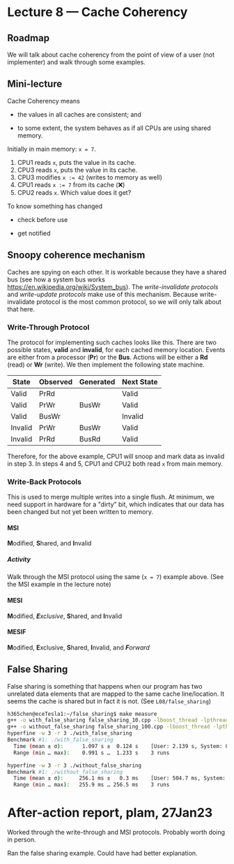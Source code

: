 # Lecture 8 — Cache Coherency

## Roadmap

We will talk about cache coherency from the point of view of a user (not
implementer) and walk through some examples.

## Mini-lecture

Cache Coherency means

- the values in all caches are consistent; and

- to some extent, the system behaves as if all CPUs are using shared memory.

Initially in main memory: `x = 7`.

1. CPU1 reads `x`, puts the value in its cache.
2. CPU3 reads `x`, puts the value in its cache.
3. CPU3 modifies `x := 42` (writes to memory as well)
4. CPU1 reads `x := 7` from its cache (❌)
5. CPU2 reads `x`. Which value does it get?

To know something has changed

- check before use

- get notified

## Snoopy coherence mechanism

Caches are spying on each other. It is workable because they have a shared bus
(see how a system bus works <https://en.wikipedia.org/wiki/System_bus>). The
*write-invalidate protocols* and *write-update protocols* make use of this
mechanism. Because write-invalidate protocol is the most common protocol, so we
will only talk about that here.

### Write-Through Protocol

The protocol for implementing such caches looks like this. There are two
possible states, **valid** and **invalid**, for each cached memory location.
Events are either from a processor (**Pr**) or the **Bus**. Actions will be
either a **Rd** (read) or **Wr** (write). We then implement the following state
machine.

|State   | Observed | Generated | Next State|
|--------|----------|-----------|-----------|
|Valid   | PrRd     |           | Valid     |
|Valid   | PrWr     | BusWr     | Valid     |
|Valid   | BusWr    |           | Invalid   |
|Invalid | PrWr     | BusWr     | Valid     |
|Invalid | PrRd     | BusRd     | Valid     |

Therefore, for the above example, CPU1 will snoop and mark data as invalid in
step 3. In steps 4 and 5, CPU1 and CPU2 both read `x` from main memory.

### Write-Back Protocols

This is used to merge multiple writes into a single flush. At minimum, we need
support in hardware for a "dirty" bit, which indicates that our data has been
changed but not yet been written to memory.

#### MSI

**M**odified, **S**hared, and **I**nvalid

##### Activity

Walk through the MSI protocol using the same (`x = 7`) example above. (See the
MSI example in the lecture note)

#### MESI

 **M**odified, ***E***_xclusive_, **S**hared, and **I**nvalid

#### MESIF

 **M**odified, **E**xclusive, **S**hared, **I**nvalid, and ***F***_orward_

## False Sharing

False sharing is something that happens when our program has two unrelated data
elements that are mapped to the same cache line/location. It seems the cache is
shared but in fact it is not. (See `L08/false_sharing`)

```bash
h365chen@eceTesla1:~/false_sharing$ make measure
g++ -o with_false_sharing false_sharing_10.cpp -lboost_thread -lpthread -O3
g++ -o without_false_sharing false_sharing_100.cpp -lboost_thread -lpthread -O3
hyperfine -w 3 -r 3 ./with_false_sharing
Benchmark #1: ./with_false_sharing
  Time (mean ± σ):      1.097 s ±  0.124 s    [User: 2.139 s, System: 0.001 s]
  Range (min … max):    0.991 s …  1.233 s    3 runs

hyperfine -w 3 -r 3 ./without_false_sharing
Benchmark #1: ./without_false_sharing
  Time (mean ± σ):     256.1 ms ±   0.3 ms    [User: 504.7 ms, System: 0.0 ms]
  Range (min … max):   255.9 ms … 256.5 ms    3 runs
```

# After-action report, plam, 27Jan23

Worked through the write-through and MSI protocols. Probably worth doing in person.

Ran the false sharing example. Could have had better explanation.
